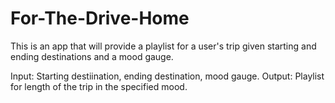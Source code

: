 # For-The-Drive-Home
This is an app that will provide a playlist for a user's trip given starting and ending destinations and a mood gauge. 

Input: Starting destiination, ending destination, mood gauge.
Output: Playlist for length of the trip in the specified mood. 